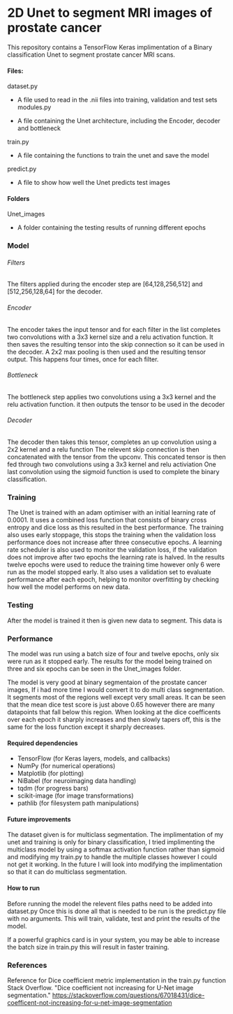 # 2D Unet to segment MRI images of prostate cancer 
This repository contains a TensorFlow Keras implimentation of a Binary classification Unet to segment prostate cancer MRI scans. 

#### Files: 
dataset.py    
- A file used to read in the .nii files into training, validation and test sets
modules.py   

- A file containing the Unet architecture, including the Encoder, decoder and bottleneck 

train.py
- A file containing the functions to train the unet and save the model

predict.py
- A file to show how well the Unet predicts test images

#### Folders
Unet_images
- A folder containing the testing results of running different epochs

### Model 
###### Filters
The filters applied during the encoder step are [64,128,256,512] and [512,256,128,64] for the decoder.
###### Encoder
The encoder takes the input tensor and for each filter in the list completes two convolutions with a 3x3 kernel size and a relu activation function.
It then saves the resulting tensor into the skip connection so it can be used in the decoder.
A 2x2 max pooling is then used and the resulting tensor output.
This happens four times, once for each filter.  

###### Bottleneck
The bottleneck step applies two convolutions using a 3x3 kernel and the relu activation function.
it then outputs the tensor to be used in the decoder

###### Decoder
The decoder then takes this tensor, completes an up convolution using a 2x2 kernel and a relu function
The relevent skip connection is then concatenated with the tensor from the upconv.
This concated tensor is then fed through two convolutions using a 3x3 kernel and relu activiation
One last convolution using the sigmoid function is used to complete the binary classification.

### Training
The Unet is trained with an adam optimiser with an initial learning rate of 0.0001. It uses a combined loss function that consists of binary cross entropy and dice loss as this resulted in the best performance. 
The training also uses early stoppage, this stops the training when the validation loss performance does not increase after three consecutive epochs.
A learning rate scheduler is also used to monitor the validation loss, if the validation does not improve after two epochs the learning rate is halved.
In the results twelve epochs were used to reduce the training time however only 6 were run as the model stopped early.
It also uses a validation set to evaluate performance after each epoch, helping to monitor overfitting by checking how well the model performs on new data.

### Testing 
After the model is trained it then is given new data to segment. This data is  

### Performance
The model was run using a batch size of four and twelve epochs, only six were run as it stopped early. 
The results for the model being trained on three and six epochs can be seen in the Unet_images folder.

The model is very good at binary segmentaion of the prostate cancer images, If i had more time I would convert it to do multi class segmentation.
It segments most of the regions well except very small areas.
It can be seen that the mean dice test score is just above 0.65 however there are many datapoints that fall below this region.
When looking at the dice coefficents over each epoch it sharply increases and then slowly tapers off, this is the same for the loss function except it sharply decreases. 

#### Required dependencies 
- TensorFlow (for Keras layers, models, and callbacks)
- NumPy (for numerical operations)
- Matplotlib (for plotting)
- NiBabel (for neuroimaging data handling)
- tqdm (for progress bars)
- scikit-image (for image transformations)
- pathlib (for filesystem path manipulations)

#### Future improvements
The dataset given is for multiclass segmentation. The implimentation of my unet and training is only for binary classification, I tried implimenting the multiclass model by using a softmax activation function rather than sigmoid and modifying my train.py to handle the multiple classes however I could not get it working. In the future I will look into modifying the implimentation so that it can do multiclass segmentation.

#### How to run
Before running the model the relevent files paths need to be added into dataset.py 
Once this is done all that is needed to be run is the predict.py file with no arguments.
This will train, validate, test and print the results of the model.

If a powerful graphics card is in your system, you may be able to increase the batch size in train.py this will result in faster training.

### References 
Reference for Dice coefficient metric implementation in the train.py function
Stack Overflow. "Dice coefficient not increasing for U-Net image segmentation." 
https://stackoverflow.com/questions/67018431/dice-coefficent-not-increasing-for-u-net-image-segmentation


